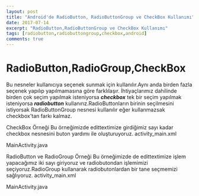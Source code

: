 ```yaml
---
layout: post
title: "Android'de RadioButton, RadioButtonGroup ve CheckBox Kullanımı"
date: 2017-07-14
excerpt: "RadioButton,RadioButtonGroup ve CheckBox Kullanımı"
tags: [radiobutton,radiobuttongroup,checkbox,android]
comments: true
---
```

# RadioButton,RadioGroup,CheckBox

Bu nesneler kullanıcıya seçenek sunmak için kullanılır.Aynı anda birden fazla seçenek yapılıp yapılmamasına göre farklılaşır.
İhtiyaçlarımız dahilinde birden çok seçim yapılmak isteniyorsa **_checkbox_** tek bir seçim yapılmak isteniyorsa **_radiobutton_**
kullanırız.RadioButtonların birinin seçilmesini istiyorsak RadioButtonGroup nesnesi kullanılır eğer kullanmazsak checkbox'tan farkı kalmaz.

CheckBox Örneği
Bu örneğimizde edittextimize girdiğimiz sayı kadar checkbox nesnesini buton yardımı ile oluşturuyoruz.
activity_main.xml
<script src="https://gist.github.com/alikaraca/765bc4a50e9ce57278902c352d59a3f3.js"></script>

MainActivity.java
<script src="https://gist.github.com/alikaraca/84c7b78fb79af008c0a78700003d3a36.js"></script>

RadioButton ve RadioGroup Örneği
Bu örneğimizde de edittextimize işlem yapacağımız iki sayı giriyoruz ve radiobutondan işlemimizi seçiyoruz.RadioGroup kullanarak radiobutonlardan bir tane seçmemizi sağlıyoruz.
activity_main.xml

<script src="https://gist.github.com/alikaraca/88e83d7240db6a2dbfb68c7cd9f09635.js"></script>

MainActivity.java

<script src="https://gist.github.com/alikaraca/9f60cfcc2cf518e66a6af675aaaf3926.js"></script>
